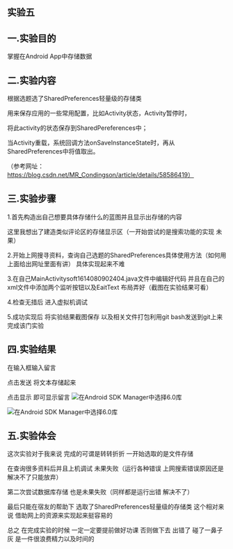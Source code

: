 ## 实验五

## 一.实验目的

掌握在Android App中存储数据

## 二.实验内容

根据选题选了SharedPreferences轻量级的存储类

用来保存应用的一些常用配置，比如Activity状态，Activity暂停时，

将此activity的状态保存到SharedPereferences中；

当Activity重载，系统回调方法onSaveInstanceState时，再从SharedPreferences中将值取出。 

（参考网址：https://blog.csdn.net/MR_Condingson/article/details/58586419）

## 三.实验步骤
 
 1.首先构造出自己想要具体存储什么的蓝图并且显示出存储的内容
 
  这里我想出了建造类似评论区的存储显示区（一开始尝试的是搜索功能的实现 未果）
  
 2.开始上网搜寻资料，查询自己选题的SharedPreferences具体使用方法（如何用 上面给出网址里面有讲） 具体实现起来不难
 
 3.在自己MainActivitysoft1614080902404.java文件中编辑好代码 并且在自己的xml文件中添加两个监听按钮以及EaitText 布局弄好（截图在实验结果可看）
 
 4.检查无措后 进入虚拟机调试 
 
 5.成功实现后 将实验结果截图保存 以及相关文件打包利用git bash发送到git上来完成该门实验
 
 ## 四.实验结果
 
 在输入框输入留言
 
 点击发送 将文本存储起来 
 
 点击显示 即可显示留言
 ![在Android SDK Manager中选择6.0库](https://github.com/Beinglzb/android-labs-2018/blob/master/soft1614080902404/main/%E5%AE%9E%E9%AA%8C%E4%BA%941.png)
 
 ![在Android SDK Manager中选择6.0库](https://github.com/Beinglzb/android-labs-2018/blob/master/soft1614080902404/main/%E5%AE%9E%E9%AA%8C3%E4%BA%94.png)
 
 ## 五.实验体会
   
   这次实验对于我来说 完成的可谓是转转折折 一开始选取的是文件存储 
   
   在查询很多资料后并且上机调试 未果失败（运行各种错误 上网搜索错误原因还是解决不了只能放弃）
   
   第二次尝试数据库存储 也是未果失败（同样都是运行出错 解决不了）
   
   最后只能在宿友的帮助下 选取了SharedPreferences轻量级的存储类 这个相对来说 借助网上的资源来实现起来挺容易的 
   
   总之 在完成实验的时候 一定一定要提前做好功课 否则做下去 出错了 碰了一鼻子灰 是一件很浪费精力以及时间的
